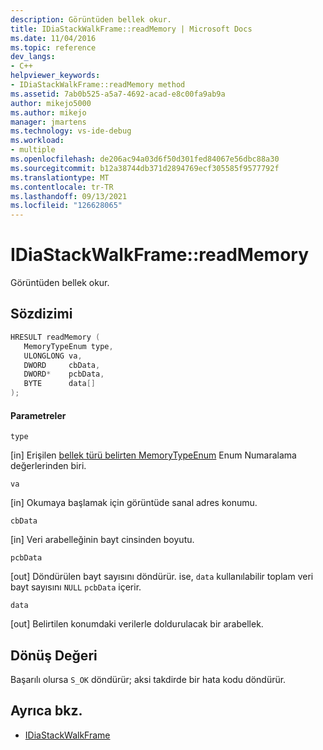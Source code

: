 ```yaml
---
description: Görüntüden bellek okur.
title: IDiaStackWalkFrame::readMemory | Microsoft Docs
ms.date: 11/04/2016
ms.topic: reference
dev_langs:
- C++
helpviewer_keywords:
- IDiaStackWalkFrame::readMemory method
ms.assetid: 7ab0b525-a5a7-4692-acad-e8c00fa9ab9a
author: mikejo5000
ms.author: mikejo
manager: jmartens
ms.technology: vs-ide-debug
ms.workload:
- multiple
ms.openlocfilehash: de206ac94a03d6f50d301fed84067e56dbc88a30
ms.sourcegitcommit: b12a38744db371d2894769ecf305585f9577792f
ms.translationtype: MT
ms.contentlocale: tr-TR
ms.lasthandoff: 09/13/2021
ms.locfileid: "126628065"
---
```

# <a name="idiastackwalkframereadmemory"></a>IDiaStackWalkFrame::readMemory
Görüntüden bellek okur.

## <a name="syntax"></a>Sözdizimi

```C++
HRESULT readMemory ( 
   MemoryTypeEnum type,
   ULONGLONG va,
   DWORD     cbData,
   DWORD*    pcbData,
   BYTE      data[]
);
```

#### <a name="parameters"></a>Parametreler
 `type`

[in] Erişilen [bellek türü belirten MemoryTypeEnum](../../debugger/debug-interface-access/memorytypeenum.md) Enum Numaralama değerlerinden biri.

 `va`

[in] Okumaya başlamak için görüntüde sanal adres konumu.

 `cbData`

[in] Veri arabelleğinin bayt cinsinden boyutu.

 `pcbData`

[out] Döndürülen bayt sayısını döndürür. ise, `data` kullanılabilir toplam veri bayt sayısını `NULL` `pcbData` içerir.

 `data`

[out] Belirtilen konumdaki verilerle doldurulacak bir arabellek.

## <a name="return-value"></a>Dönüş Değeri
 Başarılı olursa `S_OK` döndürür; aksi takdirde bir hata kodu döndürür.

## <a name="see-also"></a>Ayrıca bkz.
- [IDiaStackWalkFrame](../../debugger/debug-interface-access/idiastackwalkframe.md)

